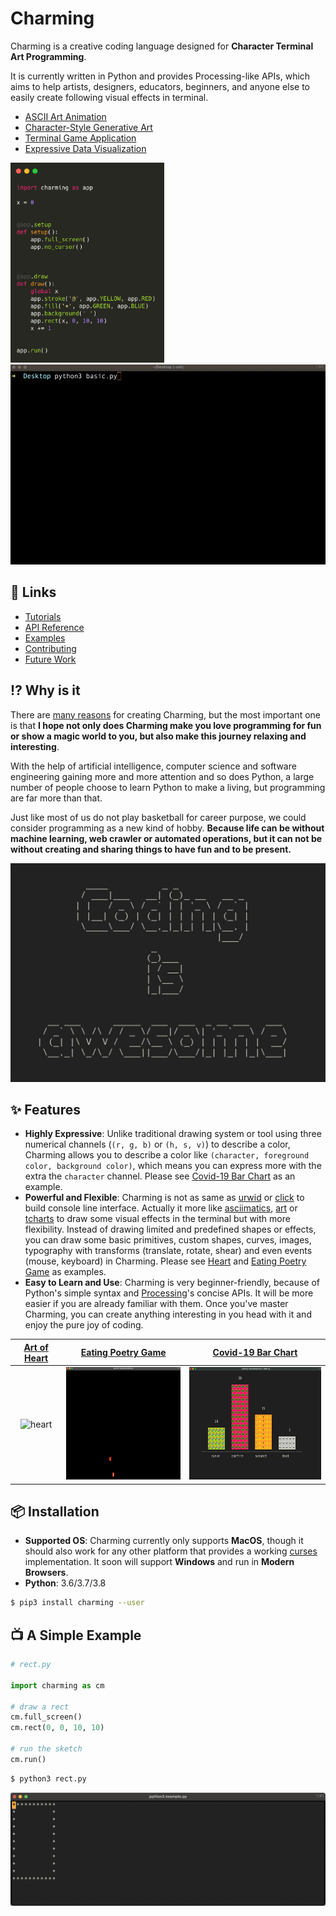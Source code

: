 # Charming

Charming is a creative coding language designed for **Character Terminal Art Programming**.

It is currently written in Python and provides Processing-like APIs, which aims to help artists, designers, educators, beginners, and anyone else to easily create following visual effects in terminal.

- [ASCII Art Animation](./docs/examples/overview.md#ASCII-Art-Animation)
- [Character-Style Generative Art](./docs/examples/overview.md#Character-Style-Generative-Art)
- [Terminal Game Application](./docs/examples/overview.md#Terminal-Game-Application)
- [Expressive Data Visualization](./docs/examples/overview.md#Expressive-Data-Visualization)

<img src="https://raw.githubusercontent.com/charming-art/public-files/master/home_code.png" alt="Charming" height="320">&emsp;<img src="https://raw.githubusercontent.com/charming-art/public-files/master/welcome.gif" alt="Charming" height="320">

## 📎 Links

- [Tutorials](./docs/tutorials/readme.md)
- [API Reference](./docs/api/readme.md)
- [Examples](./docs/examples/readme.md)
- [Contributing](./CONTRIBUTING.md)
- [Future Work](https://github.com/charming-art/charming/projects/6)

## ⁉ Why is it

There are [many reasons](./docs/why-is-it.md) for creating Charming, but the most important one is that **I hope not only does Charming make you love programming for fun or show a magic world to you, but also make this journey relaxing and interesting**.

With the help of artificial intelligence, computer science and software engineering gaining more and more attention and so does Python, a large number of people choose to learn Python to make a living, but programming are far more than that.

Just like most of us do not play basketball for career purpose, we could consider programming as a new kind of hobby. **Because life can be without machine learning, web crawler or automated operations, but it can not be without creating and sharing things to have fun and to be present.**

![charm](https://raw.githubusercontent.com/charming-art/public-files/master/charm.png)

## ✨ Features

- **Highly Expressive**: Unlike traditional drawing system or tool using three numerical channels (`(r, g, b)` or `(h, s, v)`) to describe a color, Charming allows you to describe a color like `(character, foreground color, background color)`, which means you can express more with the extra the `character` channel. Please see [Covid-19 Bar Chart](./docs/examples/barchart.md) as an example.
- **Powerful and Flexible**: Charming is not as same as [urwid](https://github.com/urwid/urwid) or [click](https://github.com/pallets/click) to build console line interface. Actually it more like [asciimatics](https://github.com/peterbrittain/asciimatics), [art](https://github.com/sepandhaghighi/art) or [tcharts](https://github.com/ProtoTeam/tcharts.js) to draw some visual effects in the terminal but with more flexibility. Instead of drawing limited and predefined shapes or effects, you can draw some basic primitives, custom shapes, curves, images, typography with transforms (translate, rotate, shear) and even events (mouse, keyboard) in Charming. Please see [Heart](./docs/examples/heart.md) and [Eating Poetry Game](./docs/examples/snake.md) as examples.
- **Easy to Learn and Use**: Charming is very beginner-friendly, because of Python's simple syntax and [Processing](https://processing.org/)'s concise APIs. It will be more easier if you are already familiar with them. Once you've master Charming, you can create anything interesting in you head with it and enjoy the pure joy of coding.

|  [Art of Heart](./docs/examples/heart.md)   |  [Eating Poetry Game](./docs/examples/snake.md) |  [Covid-19 Bar Chart](./docs/examples/barchart.md) |
|  :--:  |  :--: | :--:  |
| <img src="https://raw.githubusercontent.com/charming-art/public-files/master/example_heart.gif" height="180px" alt="heart" />|<img src="https://raw.githubusercontent.com/charming-art/public-files/master/example_snake.gif" alt="snake" height="180px" />|<img src="https://raw.githubusercontent.com/charming-art/public-files/master/barchart.png" height="180px" alt="bar chart" /> |

## 📦 Installation

- **Supported OS**: Charming currently only supports **MacOS**, though it should also work for any other platform that provides a working [curses](https://docs.python.org/3/howto/curses.html) implementation. It soon will support **Windows** and run in **Modern Browsers**.
- **Python**: 3.6/3.7/3.8

```bash
$ pip3 install charming --user
```

## 📺 A Simple Example

```python
# rect.py

import charming as cm

# draw a rect
cm.full_screen()
cm.rect(0, 0, 10, 10)

# run the sketch
cm.run()
```

```bash
$ python3 rect.py
```

![get started](https://raw.githubusercontent.com/charming-art/public-files/master/get_started.png)

